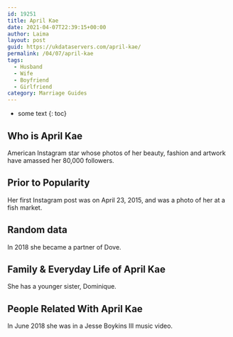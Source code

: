 ```yaml
---
id: 19251
title: April Kae
date: 2021-04-07T22:39:15+00:00
author: Laima
layout: post
guid: https://ukdataservers.com/april-kae/
permalink: /04/07/april-kae
tags:
  - Husband
  - Wife
  - Boyfriend
  - Girlfriend
category: Marriage Guides
---
```


* some text
{: toc}


## Who is April Kae
                  
                  
                  
American Instagram star whose photos of her beauty, fashion and artwork have amassed her 80,000 followers. 
                  
              
            
              
            
                
                
                
## Prior to Popularity
                  
                  
                  
Her first Instagram post was on April 23, 2015, and was a photo of her at a fish market. 
                  
              
            
              
            
                
                
                
## Random data
                  
                  
                  
In 2018 she became a partner of Dove. 
                  
              
            
              
            
                
                
                
## Family & Everyday Life of April Kae
                  
                  
                  
She has a younger sister, Dominique. 
                  
              
            
              
            
                
                
                
## People Related With April Kae
                  
                  
                  
In June 2018 she was in a Jesse Boykins III music video. 
                  
              
            
              
            
                
              
            
              
              
            
            
              
            
          
          
          